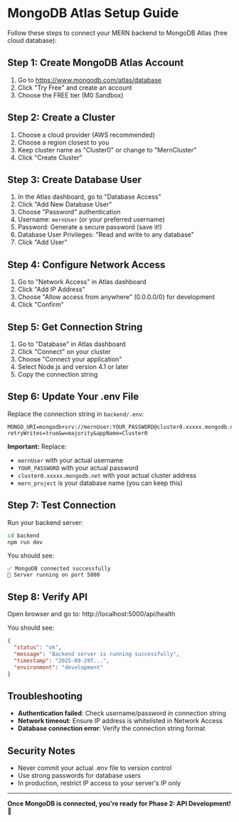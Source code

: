 # MongoDB Atlas Setup Guide

Follow these steps to connect your MERN backend to MongoDB Atlas (free cloud database):

## Step 1: Create MongoDB Atlas Account
1. Go to https://www.mongodb.com/atlas/database
2. Click "Try Free" and create an account
3. Choose the FREE tier (M0 Sandbox)

## Step 2: Create a Cluster
1. Choose a cloud provider (AWS recommended)
2. Choose a region closest to you
3. Keep cluster name as "Cluster0" or change to "MernCluster"
4. Click "Create Cluster"

## Step 3: Create Database User
1. In the Atlas dashboard, go to "Database Access"
2. Click "Add New Database User"
3. Choose "Password" authentication
4. Username: `mernUser` (or your preferred username)
5. Password: Generate a secure password (save it!)
6. Database User Privileges: "Read and write to any database"
7. Click "Add User"

## Step 4: Configure Network Access
1. Go to "Network Access" in Atlas dashboard
2. Click "Add IP Address"
3. Choose "Allow access from anywhere" (0.0.0.0/0) for development
4. Click "Confirm"

## Step 5: Get Connection String
1. Go to "Database" in Atlas dashboard
2. Click "Connect" on your cluster
3. Choose "Connect your application"
4. Select Node.js and version 4.1 or later
5. Copy the connection string

## Step 6: Update Your .env File
Replace the connection string in `backend/.env`:

```env
MONGO_URI=mongodb+srv://mernUser:YOUR_PASSWORD@cluster0.xxxxx.mongodb.net/mern_project?retryWrites=true&w=majority&appName=Cluster0
```

**Important:** Replace:
- `mernUser` with your actual username
- `YOUR_PASSWORD` with your actual password
- `cluster0.xxxxx.mongodb.net` with your actual cluster address
- `mern_project` is your database name (you can keep this)

## Step 7: Test Connection
Run your backend server:
```bash
cd backend
npm run dev
```

You should see:
```
✅ MongoDB connected successfully
🚀 Server running on port 5000
```

## Step 8: Verify API
Open browser and go to: http://localhost:5000/api/health

You should see:
```json
{
  "status": "ok",
  "message": "Backend server is running successfully",
  "timestamp": "2025-09-29T...",
  "environment": "development"
}
```

## Troubleshooting
- **Authentication failed**: Check username/password in connection string
- **Network timeout**: Ensure IP address is whitelisted in Network Access
- **Database connection error**: Verify the connection string format

## Security Notes
- Never commit your actual .env file to version control
- Use strong passwords for database users
- In production, restrict IP access to your server's IP only

---
**Once MongoDB is connected, you're ready for Phase 2: API Development! 🚀**